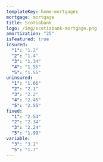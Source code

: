 ```yaml
---
templateKey: home-mortgages
mortgage: mortgage
title: Scotiabank
logo: /img/scotiabank-mortgage.png
amortization: "25"
isFeatured: true
insured:
  "1": "1.2"
  "2": "1.4"
  "3": "1.34"
  "4": "1.55"
  "5": "1.55"
uninsured:
  "1": "1.66"
  "2": "2.1"
  "3": "2.2"
  "4": "2.45"
  "5": "2.55"
fixed:
  "1": "2.54"
  "2": "2.34"
  "3": "2.24"
  "5": "1.99"
variable:
  "3": "3.2"
  "5": "1.7"
---
```

